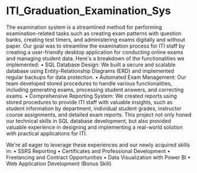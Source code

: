 # ITI_Graduation_Examination_Sys
The examination system is a streamlined method for performing examination-related tasks such as creating exam patterns with question banks, creating test timers, and administering exams digitally and without paper.
Our goal was to streamline the examination process for ITI staff by creating a user-friendly desktop application for conducting online exams and managing student data. Here's a breakdown of the functionalities we implemented:
•	SQL Database Design: We built a secure and scalable database using Entity-Relationship Diagrams (ERD) and implemented regular backups for data protection.
•	Automated Exam Management: Our team developed stored procedures to handle various functionalities, including generating exams, processing student answers, and correcting exams.
•	Comprehensive Reporting System: We created reports using stored procedures to provide ITI staff with valuable insights, such as student information by department, individual student grades, instructor course assignments, and detailed exam reports.
This project not only honed our technical skills in SQL database development, but also provided valuable experience in designing and implementing a real-world solution with practical applications for ITI.

We're all eager to leverage these experiences and our newly acquired skills in:
•	SSRS Reporting
•	Certificates and Professional Development
•	Freelancing and Contract Opportunities
•	Data Visualization with Power BI
•	Web Application Development (Bonus Skill)

